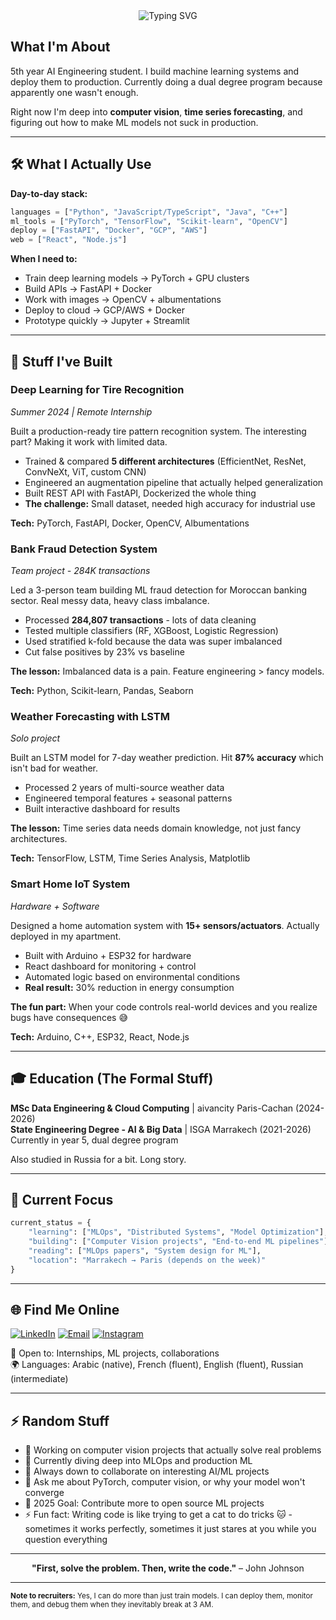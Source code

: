 <div align="center">

<img src="https://readme-typing-svg.herokuapp.com?font=Fira+Code&size=32&duration=2800&pause=2000&color=A277FF&center=true&vCenter=true&width=940&lines=Hey%2C+I'm+Lojaine+%F0%9F%91%8B;Building+ML+systems+that+actually+work;Computer+Vision+%7C+Deep+Learning+%7C+MLOps" alt="Typing SVG" />

</div>

## What I'm About

5th year AI Engineering student. I build machine learning systems and deploy them to production. Currently doing a dual degree program because apparently one wasn't enough.

Right now I'm deep into **computer vision**, **time series forecasting**, and figuring out how to make ML models not suck in production.

---

## 🛠️ What I Actually Use

**Day-to-day stack:**
```python
languages = ["Python", "JavaScript/TypeScript", "Java", "C++"]
ml_tools = ["PyTorch", "TensorFlow", "Scikit-learn", "OpenCV"]
deploy = ["FastAPI", "Docker", "GCP", "AWS"]
web = ["React", "Node.js"]
```

**When I need to:**
- Train deep learning models → PyTorch + GPU clusters
- Build APIs → FastAPI + Docker
- Work with images → OpenCV + albumentations
- Deploy to cloud → GCP/AWS + Docker
- Prototype quickly → Jupyter + Streamlit

---

## 🚀 Stuff I've Built

### Deep Learning for Tire Recognition
*Summer 2024 | Remote Internship*

Built a production-ready tire pattern recognition system. The interesting part? Making it work with limited data.

- Trained & compared **5 different architectures** (EfficientNet, ResNet, ConvNeXt, ViT, custom CNN)
- Engineered an augmentation pipeline that actually helped generalization
- Built REST API with FastAPI, Dockerized the whole thing
- **The challenge:** Small dataset, needed high accuracy for industrial use

**Tech:** PyTorch, FastAPI, Docker, OpenCV, Albumentations

### Bank Fraud Detection System
*Team project - 284K transactions*

Led a 3-person team building ML fraud detection for Moroccan banking sector. Real messy data, heavy class imbalance.

- Processed **284,807 transactions** - lots of data cleaning
- Tested multiple classifiers (RF, XGBoost, Logistic Regression)
- Used stratified k-fold because the data was super imbalanced
- Cut false positives by 23% vs baseline

**The lesson:** Imbalanced data is a pain. Feature engineering > fancy models.

**Tech:** Python, Scikit-learn, Pandas, Seaborn

### Weather Forecasting with LSTM
*Solo project*

Built an LSTM model for 7-day weather prediction. Hit **87% accuracy** which isn't bad for weather.

- Processed 2 years of multi-source weather data
- Engineered temporal features + seasonal patterns
- Built interactive dashboard for results

**The lesson:** Time series data needs domain knowledge, not just fancy architectures.

**Tech:** TensorFlow, LSTM, Time Series Analysis, Matplotlib

### Smart Home IoT System
*Hardware + Software*

Designed a home automation system with **15+ sensors/actuators**. Actually deployed in my apartment.

- Built with Arduino + ESP32 for hardware
- React dashboard for monitoring + control
- Automated logic based on environmental conditions
- **Real result:** 30% reduction in energy consumption

**The fun part:** When your code controls real-world devices and you realize bugs have consequences 😅

**Tech:** Arduino, C++, ESP32, React, Node.js

---

## 🎓 Education (The Formal Stuff)

**MSc Data Engineering & Cloud Computing** | aivancity Paris-Cachan (2024-2026)  
**State Engineering Degree - AI & Big Data** | ISGA Marrakech (2021-2026)  
Currently in year 5, dual degree program

Also studied in Russia for a bit. Long story.

---

## 💭 Current Focus

```python
current_status = {
    "learning": ["MLOps", "Distributed Systems", "Model Optimization"],
    "building": ["Computer Vision projects", "End-to-end ML pipelines"],
    "reading": ["MLOps papers", "System design for ML"],
    "location": "Marrakech → Paris (depends on the week)"
}
```

---

## 🌐 Find Me Online

[![LinkedIn](https://img.shields.io/badge/-LinkedIn-0077B5?style=flat-square&logo=linkedin&logoColor=white)](https://www.linkedin.com/in/lojaine-eddahir-0712bb248/)
[![Email](https://img.shields.io/badge/-Email-D14836?style=flat-square&logo=gmail&logoColor=white)](mailto:lojaineeddahir2003@gmail.com)
[![Instagram](https://img.shields.io/badge/-Instagram-E4405F?style=flat-square&logo=instagram&logoColor=white)](https://instagram.com/lojaine_eddahir)


💬 Open to: Internships, ML projects, collaborations  
🌍 Languages: Arabic (native), French (fluent), English (fluent), Russian (intermediate)

---

## ⚡ Random Stuff

- 🔭 Working on computer vision projects that actually solve real problems
- 🌱 Currently diving deep into MLOps and production ML
- 👯 Always down to collaborate on interesting AI/ML projects
- 💬 Ask me about PyTorch, computer vision, or why your model won't converge
- 🎯 2025 Goal: Contribute more to open source ML projects
- ⚡ Fun fact: Writing code is like trying to get a cat to do tricks 🐱 - sometimes it works perfectly, sometimes it just stares at you while you question everything

---

<div align="center">

**"First, solve the problem. Then, write the code."** – John Johnson


</div>

---

<sub>**Note to recruiters:** Yes, I can do more than just train models. I can deploy them, monitor them, and debug them when they inevitably break at 3 AM.</sub>
